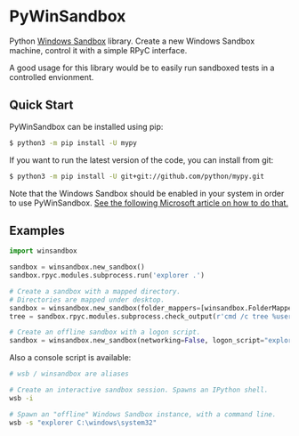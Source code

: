 # PyWinSandbox
Python [Windows Sandbox](https://techcommunity.microsoft.com/t5/windows-kernel-internals/windows-sandbox/ba-p/301849) library.
Create a new Windows Sandbox machine, control it with a simple RPyC interface.

A good usage for this library would be to easily run sandboxed tests in a controlled envionment.

Quick Start
------------

PyWinSandbox can be installed using pip:

```sh
$ python3 -m pip install -U mypy
```

If you want to run the latest version of the code, you can install from git:

```sh
$ python3 -m pip install -U git+git://github.com/python/mypy.git
```

Note that the Windows Sandbox should be enabled in your system in order to use PyWinSandbox. [See the following Microsoft article on how to do that.](https://techcommunity.microsoft.com/t5/windows-kernel-internals/windows-sandbox/ba-p/301849)

Examples
-------

```python
import winsandbox

sandbox = winsandbox.new_sandbox()
sandbox.rpyc.modules.subprocess.run('explorer .')

# Create a sandbox with a mapped directory.
# Directories are mapped under desktop.
sandbox = winsandbox.new_sandbox(folder_mappers=[winsandbox.FolderMapper(r'C:\users\public')])
tree = sandbox.rpyc.modules.subprocess.check_output(r'cmd /c tree %userprofile%\Desktop\public')

# Create an offline sandbox with a logon script.
sandbox = winsandbox.new_sandbox(networking=False, logon_script="explorer .")
```

Also a console script is available:

```sh
# wsb / winsandbox are aliases

# Create an interactive sandbox session. Spawns an IPython shell.
wsb -i

# Spawn an "offline" Windows Sandbox instance, with a command line.
wsb -s "explorer C:\windows\system32" 
```
